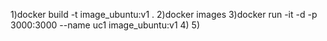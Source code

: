1)docker build -t image_ubuntu:v1 .
2)docker images
3)docker run -it -d -p 3000:3000 --name uc1 image_ubuntu:v1
4)
5) 
